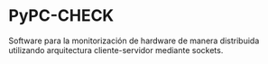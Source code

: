# PyPC-CHECK
Software para la monitorización de hardware de manera distribuida utilizando arquitectura cliente-servidor mediante sockets.
